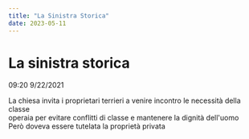 ```yaml
---
title: "La Sinistra Storica"
date: 2023-05-11
---
```

# La sinistra storica  
09:20 9/22/2021  
  
La chiesa invita i proprietari terrieri a venire incontro le necessità della classe   
operaia per evitare conflitti di classe e mantenere la dignità dell'uomo  
Però doveva essere tutelata la proprietà privata  

